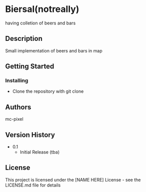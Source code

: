 # Biersal(notreally)

having colletion of beers and bars

## Description

Small implementation of beers and bars in map

## Getting Started

### Installing

* Clone the repository with git clone

## Authors

mc-pixel

## Version History

* 0.1
    * Initial Release (tba)

## License

This project is licensed under the [NAME HERE] License - see the LICENSE.md file for details
